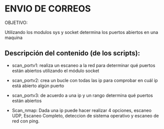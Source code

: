 
# ENVIO DE CORREOS

OBJETIVO:

Utilizando los modulos sys y socket determina los puertos abiertos en una maquina


## Descripción del contenido (de los scripts):
- scan_portv1: realiza un escaneo a la red para determinar qué puertos están abiertos utilizando el módulo socket

- scan_portv2: crea un bucle con todas las ip para comprobar en cuál ip está abierto algún puerto

- scan_portv3: de acuerdo a una ip y un rango determina qué puertos están abiertos

- Scan_nmap: Dada una ip puede hacer realizar 4 opciones, escaneo UDP, Escaneo Completo, deteccion de sistema operativo y escaneo de red con ping.
